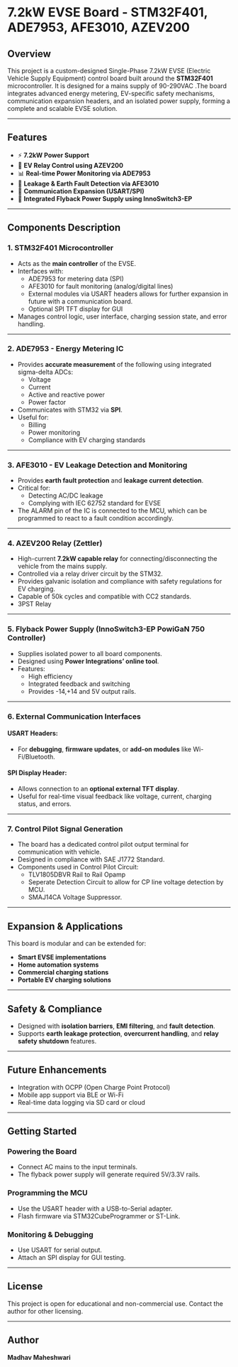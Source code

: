 # 7.2kW EVSE Board - STM32F401, ADE7953, AFE3010, AZEV200

## Overview

This project is a custom-designed Single-Phase 7.2kW EVSE (Electric Vehicle Supply Equipment) control board built around the **STM32F401** microcontroller. It is designed for a mains supply of 90-290VAC .The board integrates advanced energy metering, EV-specific safety mechanisms, communication expansion headers, and an isolated power supply, forming a complete and scalable EVSE solution.

---

## Features

- ⚡ **7.2kW Power Support**
- 🔌 **EV Relay Control using AZEV200**
- 📊 **Real-time Power Monitoring via ADE7953**
- 🔐 **Leakage & Earth Fault Detection via AFE3010**
- 🔄 **Communication Expansion (USART/SPI)**
- 🔋 **Integrated Flyback Power Supply using InnoSwitch3-EP**

---


## Components Description

### 1. **STM32F401 Microcontroller**
- Acts as the **main controller** of the EVSE.
- Interfaces with:
  - ADE7953 for metering data (SPI)
  - AFE3010 for fault monitoring (analog/digital lines)
  - External modules via USART headers allows for further expansion in future with a communication board.
  - Optional SPI TFT display for GUI
- Manages control logic, user interface, charging session state, and error handling.

---

### 2. **ADE7953 - Energy Metering IC**
- Provides **accurate measurement** of the following using integrated sigma-delta ADCs:
  - Voltage
  - Current
  - Active and reactive power
  - Power factor
- Communicates with STM32 via **SPI**.
- Useful for:
  - Billing
  - Power monitoring
  - Compliance with EV charging standards

---

### 3. **AFE3010 - EV Leakage Detection and Monitoring**
- Provides **earth fault protection** and **leakage current detection**.
- Critical for:
  - Detecting AC/DC leakage
  - Complying with IEC 62752 standard for EVSE
- The ALARM pin of the IC is connected to the MCU, which can be programmed to react to a fault condition accordingly.

---

### 4. **AZEV200 Relay (Zettler)**
- High-current **7.2kW capable relay** for connecting/disconnecting the vehicle from the mains supply.
- Controlled via a relay driver circuit by the STM32.
- Provides galvanic isolation and compliance with safety regulations for EV charging.
- Capable of 50k cycles and compatible with CC2 standards.
- 3PST Relay

---

### 5. **Flyback Power Supply (InnoSwitch3-EP PowiGaN 750 Controller)**
- Supplies isolated power to all board components.
- Designed using **Power Integrations’ online tool**.
- Features:
  - High efficiency
  - Integrated feedback and switching
  - Provides -14,+14 and 5V output rails.

---

### 6. **External Communication Interfaces**
#### USART Headers:
- For **debugging**, **firmware updates**, or **add-on modules** like Wi-Fi/Bluetooth.

#### SPI Display Header:
- Allows connection to an **optional external TFT display**.
- Useful for real-time visual feedback like voltage, current, charging status, and errors.

---

### 7. **Control Pilot Signal Generation**
- The board has a dedicated control pilot output terminal for communication with vehicle.
- Designed in compliance with SAE J1772 Standard.
- Components used in Control Pilot Circuit:
  - TLV1805DBVR Rail to Rail Opamp
  - Seperate Detection Circuit to allow for CP line voltage detection by MCU.
  - SMAJ14CA Voltage Suppressor.

---

## Expansion & Applications

This board is modular and can be extended for:
- **Smart EVSE implementations**
- **Home automation systems**
- **Commercial charging stations**
- **Portable EV charging solutions**

---

## Safety & Compliance

- Designed with **isolation barriers**, **EMI filtering**, and **fault detection**.
- Supports **earth leakage protection**, **overcurrent handling**, and **relay safety shutdown** features.

---

## Future Enhancements

- Integration with OCPP (Open Charge Point Protocol)
- Mobile app support via BLE or Wi-Fi
- Real-time data logging via SD card or cloud

---

## Getting Started

### Powering the Board
- Connect AC mains to the input terminals.
- The flyback power supply will generate required 5V/3.3V rails.

### Programming the MCU
- Use the USART header with a USB-to-Serial adapter.
- Flash firmware via STM32CubeProgrammer or ST-Link.

### Monitoring & Debugging
- Use USART for serial output.
- Attach an SPI display for GUI testing.

---

## License
This project is open for educational and non-commercial use. Contact the author for other licensing.

---

## Author
**Madhav Maheshwari**



